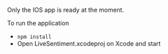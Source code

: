 Only the IOS app is ready at the moment.

To run the application
* `npm install`
* Open LiveSentiment.xcodeproj on Xcode and start

